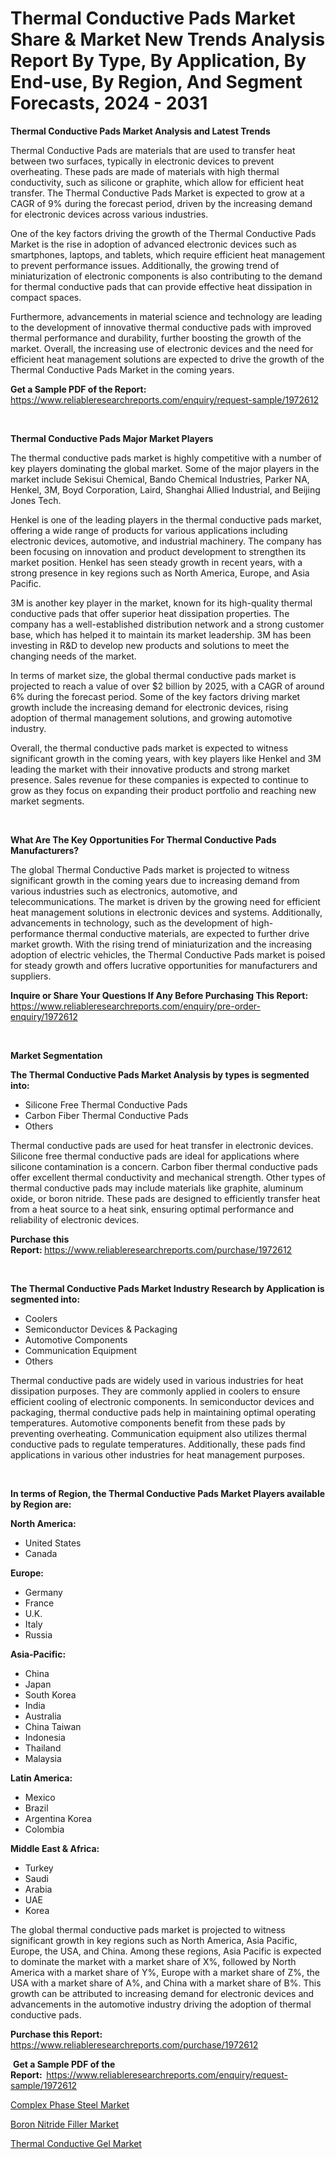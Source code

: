<p><h1>Thermal Conductive Pads Market Share & Market New Trends Analysis Report By Type, By Application, By End-use, By Region, And Segment Forecasts, 2024 - 2031</h1></p><p><strong>Thermal Conductive Pads Market Analysis and Latest Trends</strong></p>
<p><p>Thermal Conductive Pads are materials that are used to transfer heat between two surfaces, typically in electronic devices to prevent overheating. These pads are made of materials with high thermal conductivity, such as silicone or graphite, which allow for efficient heat transfer. The Thermal Conductive Pads Market is expected to grow at a CAGR of 9% during the forecast period, driven by the increasing demand for electronic devices across various industries.</p><p>One of the key factors driving the growth of the Thermal Conductive Pads Market is the rise in adoption of advanced electronic devices such as smartphones, laptops, and tablets, which require efficient heat management to prevent performance issues. Additionally, the growing trend of miniaturization of electronic components is also contributing to the demand for thermal conductive pads that can provide effective heat dissipation in compact spaces.</p><p>Furthermore, advancements in material science and technology are leading to the development of innovative thermal conductive pads with improved thermal performance and durability, further boosting the growth of the market. Overall, the increasing use of electronic devices and the need for efficient heat management solutions are expected to drive the growth of the Thermal Conductive Pads Market in the coming years.</p></p>
<p><strong>Get a Sample PDF of the Report:&nbsp;</strong> <a href="https://www.reliableresearchreports.com/enquiry/request-sample/1972612">https://www.reliableresearchreports.com/enquiry/request-sample/1972612</a></p>
<p>&nbsp;</p>
<p><strong>Thermal Conductive Pads Major Market Players</strong></p>
<p><p>The thermal conductive pads market is highly competitive with a number of key players dominating the global market. Some of the major players in the market include Sekisui Chemical, Bando Chemical Industries, Parker NA, Henkel, 3M, Boyd Corporation, Laird, Shanghai Allied Industrial, and Beijing Jones Tech.</p><p>Henkel is one of the leading players in the thermal conductive pads market, offering a wide range of products for various applications including electronic devices, automotive, and industrial machinery. The company has been focusing on innovation and product development to strengthen its market position. Henkel has seen steady growth in recent years, with a strong presence in key regions such as North America, Europe, and Asia Pacific.</p><p>3M is another key player in the market, known for its high-quality thermal conductive pads that offer superior heat dissipation properties. The company has a well-established distribution network and a strong customer base, which has helped it to maintain its market leadership. 3M has been investing in R&D to develop new products and solutions to meet the changing needs of the market.</p><p>In terms of market size, the global thermal conductive pads market is projected to reach a value of over $2 billion by 2025, with a CAGR of around 6% during the forecast period. Some of the key factors driving market growth include the increasing demand for electronic devices, rising adoption of thermal management solutions, and growing automotive industry.</p><p>Overall, the thermal conductive pads market is expected to witness significant growth in the coming years, with key players like Henkel and 3M leading the market with their innovative products and strong market presence. Sales revenue for these companies is expected to continue to grow as they focus on expanding their product portfolio and reaching new market segments.</p></p>
<p>&nbsp;</p>
<p><strong>What Are The Key Opportunities For Thermal Conductive Pads Manufacturers?</strong></p>
<p><p>The global Thermal Conductive Pads market is projected to witness significant growth in the coming years due to increasing demand from various industries such as electronics, automotive, and telecommunications. The market is driven by the growing need for efficient heat management solutions in electronic devices and systems. Additionally, advancements in technology, such as the development of high-performance thermal conductive materials, are expected to further drive market growth. With the rising trend of miniaturization and the increasing adoption of electric vehicles, the Thermal Conductive Pads market is poised for steady growth and offers lucrative opportunities for manufacturers and suppliers.</p></p>
<p><strong>Inquire or Share Your Questions If Any Before Purchasing This Report:</strong> <a href="https://www.reliableresearchreports.com/enquiry/pre-order-enquiry/1972612">https://www.reliableresearchreports.com/enquiry/pre-order-enquiry/1972612</a></p>
<p>&nbsp;</p>
<p><strong>Market Segmentation</strong></p>
<p><strong>The Thermal Conductive Pads Market Analysis by types is segmented into:</strong></p>
<p><ul><li>Silicone Free Thermal Conductive Pads</li><li>Carbon Fiber Thermal Conductive Pads</li><li>Others</li></ul></p>
<p><p>Thermal conductive pads are used for heat transfer in electronic devices. Silicone free thermal conductive pads are ideal for applications where silicone contamination is a concern. Carbon fiber thermal conductive pads offer excellent thermal conductivity and mechanical strength. Other types of thermal conductive pads may include materials like graphite, aluminum oxide, or boron nitride. These pads are designed to efficiently transfer heat from a heat source to a heat sink, ensuring optimal performance and reliability of electronic devices.</p></p>
<p><strong>Purchase this Report:&nbsp;</strong><a href="https://www.reliableresearchreports.com/purchase/1972612">https://www.reliableresearchreports.com/purchase/1972612</a></p>
<p>&nbsp;</p>
<p><strong>The Thermal Conductive Pads Market Industry Research by Application is segmented into:</strong></p>
<p><ul><li>Coolers</li><li>Semiconductor Devices & Packaging</li><li>Automotive Components</li><li>Communication Equipment</li><li>Others</li></ul></p>
<p><p>Thermal conductive pads are widely used in various industries for heat dissipation purposes. They are commonly applied in coolers to ensure efficient cooling of electronic components. In semiconductor devices and packaging, thermal conductive pads help in maintaining optimal operating temperatures. Automotive components benefit from these pads by preventing overheating. Communication equipment also utilizes thermal conductive pads to regulate temperatures. Additionally, these pads find applications in various other industries for heat management purposes.</p></p>
<p>&nbsp;</p>
<p><strong>In terms of Region, the Thermal Conductive Pads Market Players available by Region are:</strong></p>
<p>
    <p> <strong> North America: </strong>
        <ul>
            <li>United States</li>
            <li>Canada</li>
        </ul>
        </p> 
    <p> <strong> Europe: </strong>
        <ul>
            <li>Germany</li>
            <li>France</li>
            <li>U.K.</li>
            <li>Italy</li>
            <li>Russia</li>
        </ul>
        </p> 
    <p> <strong> Asia-Pacific: </strong>
        <ul>
            <li>China</li>
            <li>Japan</li>
            <li>South Korea</li>
            <li>India</li>
            <li>Australia</li>
            <li>China Taiwan</li>
            <li>Indonesia</li>
            <li>Thailand</li>
            <li>Malaysia</li>
        </ul>
        </p> 
    <p> <strong> Latin America: </strong>
        <ul>
            <li>Mexico</li>
            <li>Brazil</li>
            <li>Argentina Korea</li>
            <li>Colombia</li>
        </ul>
        </p> 
    <p> <strong> Middle East & Africa: </strong>
        <ul>
            <li>Turkey</li>
            <li>Saudi</li>
            <li>Arabia</li>
            <li>UAE</li>
            <li>Korea</li>
        </ul>
    </p>
    </p>
<p><p>The global thermal conductive pads market is projected to witness significant growth in key regions such as North America, Asia Pacific, Europe, the USA, and China. Among these regions, Asia Pacific is expected to dominate the market with a market share of X%, followed by North America with a market share of Y%, Europe with a market share of Z%, the USA with a market share of A%, and China with a market share of B%. This growth can be attributed to increasing demand for electronic devices and advancements in the automotive industry driving the adoption of thermal conductive pads.</p></p>
<p><strong>Purchase this Report: </strong><a href="https://www.reliableresearchreports.com/purchase/1972612">https://www.reliableresearchreports.com/purchase/1972612</a></p>
<p>&nbsp;<strong>Get a Sample PDF of the Report:&nbsp;&nbsp;</strong><a href="https://www.reliableresearchreports.com/enquiry/request-sample/1972612">https://www.reliableresearchreports.com/enquiry/request-sample/1972612</a></p>
<p><strong></strong></p>
<p><p><a href="https://github.com/wwwkeltoum/Market-Research-Report-List-2/blob/main/complex-phase-steel-market.md">Complex Phase Steel Market</a></p><p><a href="https://github.com/nicholepatriciadoylenwnrjr0/Market-Research-Report-List-1/blob/main/boron-nitride-filler-market.md">Boron Nitride Filler Market</a></p><p><a href="https://github.com/gamblestampleyjenny50m5sl6/Market-Research-Report-List-1/blob/main/thermal-conductive-gel-market.md">Thermal Conductive Gel Market</a></p></p>